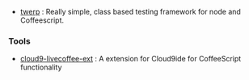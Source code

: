 - [twerp](https://github.com/philjackson/twerp) : Really simple, class based testing framework for node and Coffeescript.

### Tools
- [cloud9-livecoffee-ext](https://github.com/tanepiper/cloud9-livecoffee-ext) : A extension for Cloud9ide for CoffeeScript functionality